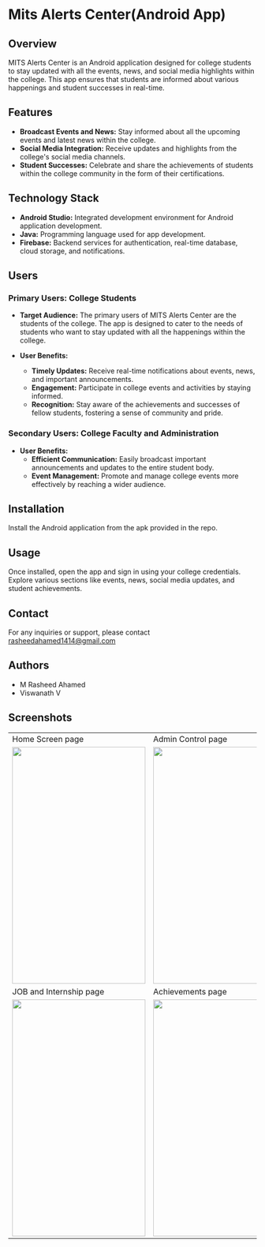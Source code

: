 
# Mits Alerts Center(Android App)




## Overview

MITS Alerts Center is an Android application designed for college students to stay updated with all the events, news, and social media highlights within the college. This app ensures that students are informed about various happenings and student successes in real-time.
## Features

- **Broadcast Events and News:** Stay informed about all the upcoming events and latest news within the college.
- **Social Media Integration:** Receive updates and highlights from the college's social media channels.
- **Student Successes:** Celebrate and share the achievements of students within the college community in the form of their certifications.





## Technology Stack

- **Android Studio:** Integrated development environment for Android application development.
- **Java:** Programming language used for app development.
- **Firebase:** Backend services for authentication, real-time database, cloud storage, and notifications.
## Users

### Primary Users: College Students

- **Target Audience:** The primary users of MITS Alerts Center are the students of the college. The app is designed to cater to the needs of students who want to stay updated with all the happenings within the college.

- **User Benefits:**
    - **Timely Updates:** Receive real-time notifications about events, news, and important announcements.
    - **Engagement:** Participate in college events and activities by staying informed.
    - **Recognition:** Stay aware of the achievements and successes of fellow students, fostering a sense of community and pride.

### Secondary Users: College Faculty and Administration

- **User Benefits:**
    - **Efficient Communication:** Easily broadcast important announcements and updates to the entire student body.
    - **Event Management:** Promote and manage college events more effectively by reaching a wider audience.

## Installation

Install the Android application from the apk provided in the repo.

    
## Usage

Once installed, open the app and sign in using your college credentials. Explore various sections like events, news, social media updates, and student achievements.





## Contact

For any inquiries or support, please contact rasheedahamed1414@gmail.com
## Authors

- M Rasheed Ahamed
- Viswanath V

## Screenshots

<table>
  <tr>
    <td>Home Screen page </td>
     <td>Admin Control page</td>
     <td>Side Navigation Bar page</td>
  </tr>
  <tr>
    <td><img src="https://github.com/Viswa9494/Mits_Alerts-Android-App-/assets/87115305/0ac72ec4-c5f9-4977-996c-4c60e7e77f81" width=270 height=480></td>
    <td><img src="https://github.com/Viswa9494/Mits_Alerts-Android-App-/assets/87115305/4882d1af-9a7a-46b5-a982-8dc6829f4200" width=270 height=480></td>
    <td><img src="https://github.com/Viswa9494/Mits_Alerts-Android-App-/assets/87115305/997ecb62-ed38-4208-b633-922842c0bb83" width=270 height=480></td>
  </tr>
    <tr>
    <td>JOB and Internship page</td>
     <td>Achievements page</td>
     <td>Communication page</td>
  </tr>
  <tr>
    <td><img src="https://github.com/Viswa9494/Mits_Alerts-Android-App-/assets/87115305/671e317b-e60f-4868-a1ae-2ddc30e6ae67" width=270 height=480></td>
    <td><img src="https://github.com/Viswa9494/Mits_Alerts-Android-App-/assets/87115305/cc9bb150-1311-4222-9ce1-567a90d00b16" width=270 height=480></td>
    <td><img src="https://github.com/Viswa9494/Mits_Alerts-Android-App-/assets/87115305/d3785f4d-cd48-42e2-8cf7-189df738de33" width=270 height=480></td>
  </tr>
 </table>





